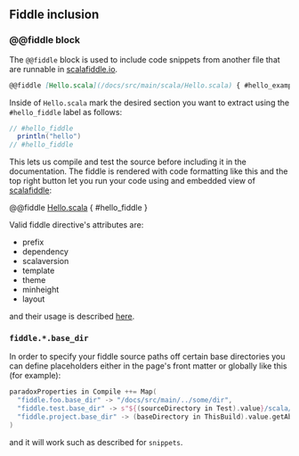 Fiddle inclusion
-----------------

### @@fiddle block

The `@@fiddle` block is used to include code snippets from another file that are runnable in [scalafiddle.io](https://scalafiddle.io/).

```markdown
@@fiddle [Hello.scala](/docs/src/main/scala/Hello.scala) { #hello_example }
```

Inside of `Hello.scala` mark the desired section you want to extract using the `#hello_fiddle` label as follows:

```scala
// #hello_fiddle
  println("hello")
// #hello_fiddle
```

This lets us compile and test the source before including it in the documentation.
The fiddle is rendered with code formatting like this and the top right button let you run your code using and embedded view of [scalafiddle](https://scalafiddle.io/):

@@fiddle [Hello.scala](/docs/src/main/scala/Hello.scala) { #hello_fiddle }

Valid fiddle directive's attributes are:

  - prefix
  - dependency
  - scalaversion
  - template
  - theme
  - minheight
  - layout

and their usage is described [here](https://github.com/scalafiddle/scalafiddle-core/blob/master/integrations/README.md#integration-parameters).

### `fiddle.*.base_dir`

In order to specify your fiddle source paths off certain base directories you can define placeholders
either in the page's front matter or globally like this (for example):

```sbt
paradoxProperties in Compile ++= Map(
  "fiddle.foo.base_dir" -> "/docs/src/main/../some/dir",
  "fiddle.test.base_dir" -> s"${(sourceDirectory in Test).value}/scala/org/example",
  "fiddle.project.base_dir" -> (baseDirectory in ThisBuild).value.getAbsolutePath
)
```

and it will work such as described for `snippets`.
